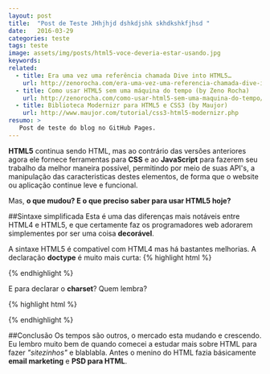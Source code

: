 ```yaml
---
layout: post
title:  "Post de Teste JHhjhjd dshkdjshk skhdkshkfjhsd "
date:   2016-03-29
categories: teste
tags: teste
image: assets/img/posts/html5-voce-deveria-estar-usando.jpg
keywords:
related:
  - title: Era uma vez uma referência chamada Dive into HTML5…
    url: http://zenorocha.com/era-uma-vez-uma-referencia-chamada-dive-into-html5/
  - title: Como usar HTML5 sem uma máquina do tempo (by Zeno Rocha)
    url: http://zenorocha.com/como-usar-html5-sem-uma-maquina-do-tempo/
  - title: Biblioteca Modernizr para HTML5 e CSS3 (by Maujor)
    url: http://www.maujor.com/tutorial/css3-html5-modernizr.php
resumo: >
   Post de teste do blog no GitHub Pages.
---
```

**HTML5** continua sendo HTML, mas ao contrário das versões anteriores agora ele fornece ferramentas para **CSS** e ao **JavaScript** para fazerem seu trabalho da melhor maneira possível, permitindo por meio de suas API's, a manipulação das caracteristicas destes elementos, de forma que o website ou aplicação continue leve e funcional.

Mas, **o que mudou? E o que preciso saber para usar HTML5 hoje?**

##Sintaxe simplificada
Esta é uma das diferenças mais notáveis entre HTML4 e HTML5, e que certamente faz os programadores web adorarem simplementes por ser uma coisa **decorável**.

A sintaxe HTML5 é compativel com HTML4 mas há bastantes melhorias. A declaração **doctype** é muito mais curta:
{% highlight html %}
<!-- Era XHTML -->
<!DOCTYPE html PUBLIC "-//W3C//DTD XHTML 1.0 Transitional//EN"
"http://www.w3.org/TR/xhtml1/DTD/xhtml1-transitional.dtd">

<!-- Agora::HTML5 -->
<!DOCTYPE html>
{% endhighlight %}

E para declarar o **charset**? Quem lembra?

{% highlight html %}
<!-- Era HTML4/XHTML -->
<meta http-equiv="Content-Type" content="text/html; charset=UTF-8">

<!-- Agora::HTML5 -->
<meta charset="UTF-8">
{% endhighlight %}

##Conclusão
Os tempos são outros, o mercado esta mudando e crescendo. Eu lembro muito bem de quando comecei a estudar mais sobre HTML para fazer *"sitezinhos"* e blablabla. Antes o menino do HTML fazia básicamente **email marketing** e **PSD para HTML**.